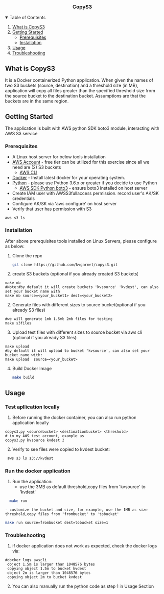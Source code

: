 


<p align="center">
  
  <h3 align="center">CopyS3</h3>

  </p>



<!-- TABLE OF CONTENTS -->
<details open="open">
  <summary>Table of Contents</summary>
  <ol>
    <li>
      <a href="#what-is-copys3">What is CopyS3</a>
     </li>
    <li>
      <a href="#getting-started">Getting Started</a>
      <ul>
        <li><a href="#prerequisites">Prerequisites</a></li>
        <li><a href="#installation">Installation</a></li>
      </ul>
    </li>
    <li><a href="#usage">Usage</a></li>
    <li><a href="#troubleshooting">Troubleshooting</a></li>
 </ol>
</details>



## What is CopyS3
It is a Docker containerized Python application. 
When given the names of two S3 buckets (source, destination) and a threshold size (in MB), application will copy
all files greater than the specified threshold size from the source bucket to the destination bucket.
Assumptions are that the buckets are in the same region.


<!-- GETTING STARTED -->
## Getting Started

The application is built with AWS python SDK boto3 module, interacting with AWS S3 service

### Prerequisites
- A Linux host server for below tools installation
- [AWS Account](https://aws.amazon.com/free/?nc2=h_ql_pr) - free tier can be utilized for this exercise since all we need are (2) S3 buckets
  - [AWS CLI ](https://docs.aws.amazon.com/cli/latest/userguide/install-cliv1.html)
- [Docker](https://docs.docker.com/install/)  - Install latest docker for your operating system.
- [Python](https://www.python.org)  - please use Python 3.6.x or greater if you decide to use Python
  - [AWS SDK Python boto3](https://aws.amazon.com/sdk-for-python/) - ensure boto3 installed on host server
- Create IAM user with AWSS3fullaccess permission. record user's AK/SK credentials
- Configure AK/SK via 'aws configure' on host server
- Verify that user has permission  with S3
```
aws s3 ls
```

### Installation
After above prerequisites tools installed on Linux Servers, please configure as below:

1. Clone the repo
   ```sh
   git clone https://github.com/kvgarnet/copys3.git
   ```
2. create S3 buckets (optional if you already created S3 buckets)
```
make mb
#Note:#by default it will create buckets 'kvsource' 'kvdest', can also set your bucket name with
make mb source=<your_bucket1> dest=<your_bucket2>
```
2. Generate files with different sizes to source bucket(optional if you already S3 files)
```
#we will generate 1mb 1.5mb 2mb files for testing
make s3files
```
3. Upload test files with different sizes to source bucket via aws cli (optional if you already S3 files)
```
make upload 
#by default it will upload to bucket 'kvsource', can also set your bucket name with:
make upload  source=<your_bucket>
```
4. Build Docker Image
   ```sh
   make build 
   ```

## Usage
### Test apllication locally
1. Before running the docker container, you can also run python application locally
```
copys3.py <sourcebucket> <destinationbucket> <threshold>
# in my AWS test account, example as
copys3.py kvsource kvdest 3
```
2. Verify to see files were copied to kvdest bucket:
```sh
 aws s3 ls s3://kvdest
```

### Run the docker application

1. Run the application:
    - use the 3MB as default threshold,copy files from 'kvsource' to 'kvdest'
```sh
  make run
```
    - customize the bucket and size, for example, use the 1MB as size threshold,copy files from 'frombucket' to 'tobucket'
```sh
make run source=frombucket dest=tobucket size=1
```



<!-- ROADMAP -->
### Troubleshooting
1. if docker application does not work as expected, check the docker logs via:
```
#docker logs awscli
 object 1.5m is larger than 1048576 bytes
 copying object 1.5m to bucket kvdest
 object 2m is larger than 1048576 bytes
 copying object 2m to bucket kvdest
```

2. You can also manually run the python code as step 1 in Usage Section


